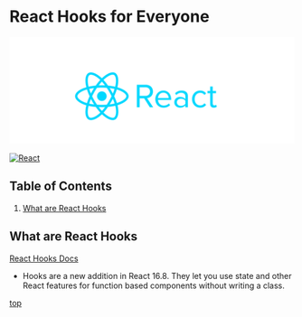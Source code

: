 # React Hooks for Everyone

[![reactjs](/assets/images/reactjs.png)](https://reactjs.org/)

[![React](https://img.shields.io/badge/Docs-React-%2320232a.svg?style=flat&logo=react&logoColor=%2361DAFB)](https://reactjs.org/docs/getting-started.html)

## Table of Contents

1. [What are React Hooks](#what-are-react-hooks)

## What are React Hooks

[React Hooks Docs](https://reactjs.org/docs/hooks-intro.html)

- Hooks are a new addition in React 16.8. They let you use state and other React features for function based components without writing a class.

[top](#table-of-contents)
